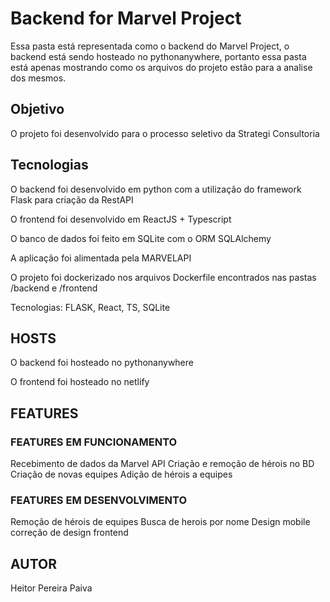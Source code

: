 
# Backend for Marvel Project

Essa pasta está representada como o backend do Marvel Project, o backend está sendo hosteado no pythonanywhere, portanto essa pasta está apenas mostrando como os arquivos do projeto estão para a analise dos mesmos.



## Objetivo
O projeto foi desenvolvido para o processo seletivo da Strategi Consultoria
## Tecnologias
O backend foi desenvolvido em python com a utilização do framework Flask para criação da RestAPI

O frontend foi desenvolvido em ReactJS + Typescript

O banco de dados foi feito em SQLite com o ORM SQLAlchemy

A aplicação foi alimentada pela MARVELAPI

O projeto foi dockerizado nos arquivos Dockerfile encontrados nas pastas /backend e /frontend

Tecnologias:
    FLASK, React, TS, SQLite
## HOSTS
O backend foi hosteado no pythonanywhere

O frontend foi hosteado no netlify


## FEATURES

### FEATURES EM FUNCIONAMENTO
Recebimento de dados da Marvel API
Criação e remoção de hérois no BD
Criação de novas equipes
Adição de hérois a equipes

### FEATURES EM DESENVOLVIMENTO

Remoção de hérois de equipes
Busca de herois por nome
Design mobile
correção de design frontend
## AUTOR

Heitor Pereira Paiva